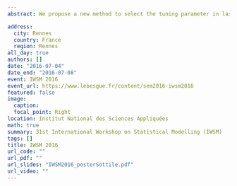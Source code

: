 ```yaml
---
abstract: We propose a new method to select the tuning parameter in lasso regression. Unlike the previous proposals, the method is iterative and thus it is particularly efficient when multiple tuning parameters have to be selected. The method also applies to more general regression frameworks, such as generalized linear models with non-normal responses. Simulation studies show our proposal performs well, and most of times, better when compared with the traditional Bayesian Information Criterion and Cross validation.

address:
  city: Rennes
  country: France
  region: Rennes
all_day: true
authors: []
date: "2016-07-04"
date_end: "2016-07-08"
event: IWSM 2016
event_url: https://www.lebesgue.fr/content/sem2016-iwsm2016
featured: false
image:
  caption: 
  focal_point: Right
location: Institut National des Sciences Appliquées
math: true
summary: 31st International Workshop on Statistical Modelling (IWSM)
tags: []
title: IWSM 2016
url_code: ""
url_pdf: ""
url_slides: "IWSM2016_posterSottile.pdf"
url_video: ""
---
```

